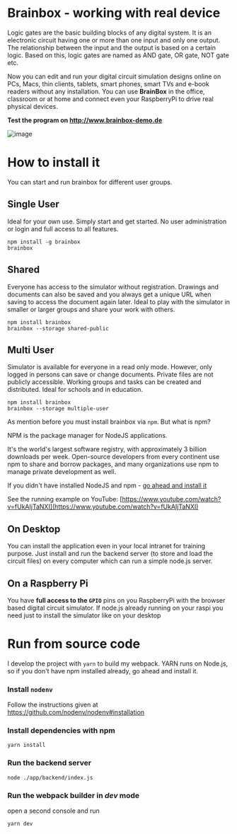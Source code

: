 # Brainbox - working with real device

Logic gates are the basic building blocks of any digital system. It is an electronic circuit having one or 
more than one input and only one output. The relationship between the input and the output is based on a 
certain logic. Based on this, logic gates are named as AND gate, OR gate, NOT gate etc.

Now you can  edit and run your digital circuit simulation designs online on PCs, Macs, thin clients, tablets, smart 
phones, smart TVs and e-book readers without any installation. You can use **BrainBox** in the office, 
classroom or at home and connect even your RaspberryPi to drive real physical devices.

**Test the program on http://www.brainbox-demo.de**



![image](resources/animation.gif)


# How to install it

You can start and run brainbox for different user groups.

## Single User
Ideal for your own use. Simply start and get started. No user administration or login and full access to all features.
```  
npm install -g brainbox
brainbox
```

## Shared 
Everyone has access to the simulator without registration. Drawings and documents can also be saved and you always get a unique URL when saving to access the document again later. Ideal to play with the simulator in smaller or larger groups and share your work with others.
```  
npm install brainbox
brainbox --storage shared-public
```

## Multi User
Simulator is available for everyone in a read only mode. However, only logged in persons can save or change documents. 
Private files are not publicly accessible.  Working groups and tasks can be created and distributed. Ideal for schools 
and in education.

``` 
npm install brainbox
brainbox --storage multiple-user
```


As mention before you must install brainbox via `npm`. But what is npm?

NPM is the package manager for NodeJS applications. 


It's the world's largest software registry, with approximately 3 billion downloads per 
week. Open-source developers from every continent use npm to share and borrow packages, 
and many organizations use npm to manage private development as well.


If you didn't have installed NodeJS and npm - [go ahead and install it](https://www.npmjs.com/get-npm)


See the running example on YouTube: [https://www.youtube.com/watch?v=fUkAIjTaNXI](https://www.youtube.com/watch?v=fUkAIjTaNXI)



## On Desktop
You can install the application even in your local intranet for training purpose. Just install and run the backend 
server (to store and load the circuit files) on every computer which can run a simple node.js server. 


## On a Raspberry Pi
You have **full access to the `GPIO`** pins on you RaspberryPi with the browser based digital circuit simulator. If 
node.js already running on your raspi you need just to install the simulator 
like on your desktop



# Run from source code
I develop the project with `yarn` to build my webpack. 
YARN runs on Node.js, so if you don't have npm installed already, go ahead and install it.

### Install `nodenv`
Follow the instructions given at https://github.com/nodenv/nodenv#installation

### Install dependencies with npm

```
yarn install
```

### Run the backend server
``` 
node ./app/backend/index.js
```

### Run the webpack builder in *dev* mode
open a second console and run

``` 
yarn dev
```

